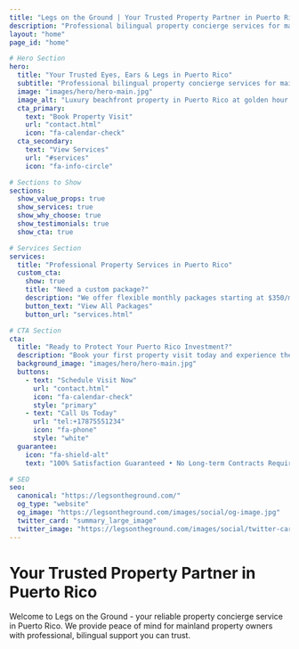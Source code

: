 ```yaml
---
title: "Legs on the Ground | Your Trusted Property Partner in Puerto Rico"
description: "Professional bilingual property concierge services for mainland owners in Puerto Rico. Property check-ins, translation, transportation - trusted local support in San Juan. Book your visit today!"
layout: "home"
page_id: "home"

# Hero Section
hero:
  title: "Your Trusted Eyes, Ears & Legs in Puerto Rico"
  subtitle: "Professional bilingual property concierge services for mainland owners. Peace of mind for your Puerto Rico investment, starting at just $100 per visit."
  image: "images/hero/hero-main.jpg"
  image_alt: "Luxury beachfront property in Puerto Rico at golden hour sunset, showcasing professional property management services"
  cta_primary:
    text: "Book Property Visit"
    url: "contact.html"
    icon: "fa-calendar-check"
  cta_secondary:
    text: "View Services"
    url: "#services"
    icon: "fa-info-circle"

# Sections to Show
sections:
  show_value_props: true
  show_services: true
  show_why_choose: true
  show_testimonials: true
  show_cta: true

# Services Section
services:
  title: "Professional Property Services in Puerto Rico"
  custom_cta:
    show: true
    title: "Need a custom package?"
    description: "We offer flexible monthly packages starting at $350/month"
    button_text: "View All Packages"
    button_url: "services.html"

# CTA Section
cta:
  title: "Ready to Protect Your Puerto Rico Investment?"
  description: "Book your first property visit today and experience the peace of mind you deserve"
  background_image: "images/hero/hero-main.jpg"
  buttons:
    - text: "Schedule Visit Now"
      url: "contact.html"
      icon: "fa-calendar-check"
      style: "primary"
    - text: "Call Us Today"
      url: "tel:+17875551234"
      icon: "fa-phone"
      style: "white"
  guarantee:
    icon: "fa-shield-alt"
    text: "100% Satisfaction Guaranteed • No Long-term Contracts Required"

# SEO
seo:
  canonical: "https://legsontheground.com/"
  og_type: "website"
  og_image: "https://legsontheground.com/images/social/og-image.jpg"
  twitter_card: "summary_large_image"
  twitter_image: "https://legsontheground.com/images/social/twitter-card.jpg"
---
```


# Your Trusted Property Partner in Puerto Rico

Welcome to Legs on the Ground - your reliable property concierge service in Puerto Rico. We provide peace of mind for mainland property owners with professional, bilingual support you can trust.
